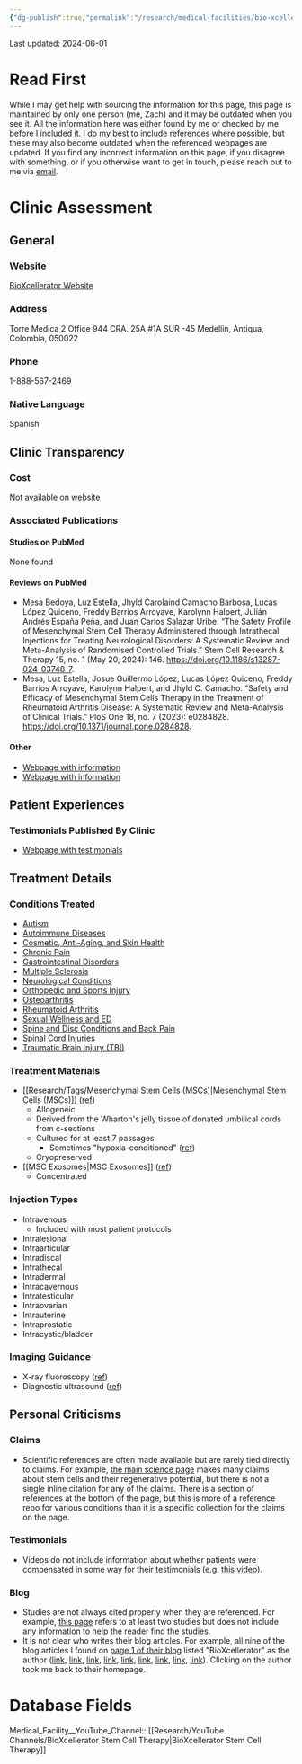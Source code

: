 ```yaml
---
{"dg-publish":true,"permalink":"/research/medical-facilities/bio-xcellerator/"}
---
```


Last updated: 2024-06-01
# Read First

<div class="transclusion internal-embed is-loaded"><div class="markdown-embed">



While I may get help with sourcing the information for this page, this page is maintained by only one person (me, Zach) and it may be outdated when you see it. All the information here was either found by me or checked by me before I included it. I do my best to include references where possible, but these may also become outdated when the referenced webpages are updated. If you find any incorrect information on this page, if you disagree with something, or if you otherwise want to get in touch, please reach out to me via [email](mailto:learningjourneycontact2024@gmail.com). 

</div></div>

# Clinic Assessment
## General
### Website
[BioXcellerator Website](https://www.bioxcellerator.com/)
### Address
Torre Medica 2 Office 944
CRA. 25A #1A SUR -45
Medellin, Antiqua, Colombia, 050022
### Phone
1-888-567-2469
### Native Language
Spanish
## Clinic Transparency
### Cost
Not available on website
### Associated Publications
#### Studies on PubMed
None found
#### Reviews on PubMed
- Mesa Bedoya, Luz Estella, Jhyld Carolaind Camacho Barbosa, Lucas López Quiceno, Freddy Barrios Arroyave, Karolynn Halpert, Julián Andrés España Peña, and Juan Carlos Salazar Uribe. “The Safety Profile of Mesenchymal Stem Cell Therapy Administered through Intrathecal Injections for Treating Neurological Disorders: A Systematic Review and Meta-Analysis of Randomised Controlled Trials.” Stem Cell Research & Therapy 15, no. 1 (May 20, 2024): 146. https://doi.org/10.1186/s13287-024-03748-7.
- Mesa, Luz Estella, Josue Guillermo López, Lucas López Quiceno, Freddy Barrios Arroyave, Karolynn Halpert, and Jhyld C. Camacho. “Safety and Efficacy of Mesenchymal Stem Cells Therapy in the Treatment of Rheumatoid Arthritis Disease: A Systematic Review and Meta-Analysis of Clinical Trials.” PloS One 18, no. 7 (2023): e0284828. https://doi.org/10.1371/journal.pone.0284828.
#### Other
- [Webpage with information](https://www.bioxcellerator.com/clinical-studies)
- [Webpage with information](https://www.bioxcellerator.com.co/bioxscience-grupo-de-investigacion/investigacion/#1645993889422-4ce51730-3608)
## Patient Experiences
### Testimonials Published By Clinic
- [Webpage with testimonials](https://www.bioxcellerator.com/client-testimonials)
## Treatment Details
### Conditions Treated
- [Autism](https://www.bioxcellerator.com/treatments/autism-and-autism-spectrum-disorder "Autism And Autism Spectrum Disorder")
- [Autoimmune Diseases](https://www.bioxcellerator.com/treatments/autoimmune-diseases "Autoimmune Diseases")
- [Cosmetic, Anti-Aging, and Skin Health](https://www.bioxcellerator.com/treatments/cosmetic-anti-aging-and-skin-health "Cosmetic Anti Aging And Skin Health")
- [Chronic Pain](https://www.bioxcellerator.com/treatments/chronic-pain "Chronic Pain")
- [Gastrointestinal Disorders](https://www.bioxcellerator.com/treatments/gastrointestinal-disorders "Gastrointestinal Disorders")
- [Multiple Sclerosis](https://www.bioxcellerator.com/treatments/multiple-sclerosis "Multiple Sclerosis")
- [Neurological Conditions](https://www.bioxcellerator.com/treatments/neurological-conditions "Neurological Conditions")
- [Orthopedic and Sports Injury](https://www.bioxcellerator.com/treatments/orthopedic-and-sports-injury "Orthopedic And Sports Injury")
- [Osteoarthritis](https://www.bioxcellerator.com/treatments/osteoarthritis "Osteoarthritis")
- [Rheumatoid Arthritis](https://www.bioxcellerator.com/treatments/rheumatoid-arthritis "Rheumatoid Arthritis")
- [Sexual Wellness and ED](https://www.bioxcellerator.com/treatments/sexual-wellness-and-erectile-dysfunction "Sexual Wellness And Erectile Dysfunction")
- [Spine and Disc Conditions and Back Pain](https://www.bioxcellerator.com/treatments/spine-and-disc-conditions "Spine And Disc Conditions")
- [Spinal Cord Injuries](https://www.bioxcellerator.com/treatments/spinal-cord-injuries "Spinal Cord Injuries")
- [Traumatic Brain Injury (TBI)](https://www.bioxcellerator.com/treatments/traumatic-brain-injury "Traumatic Brain Injury")
### Treatment Materials
- [[Research/Tags/Mesenchymal Stem Cells (MSCs)\|Mesenchymal Stem Cells (MSCs)]] ([ref](https://www.bioxcellerator.com/science/bioxcellerator-signature-cells-quality-control-and-attributes))
	- Allogeneic
	- Derived from the Wharton's jelly tissue of donated umbilical cords from c-sections
	- Cultured for at least 7 passages
		- Sometimes "hypoxia-conditioned" ([ref](https://www.bioxcellerator.com/science))
	- Cryopreserved
- [[MSC Exosomes\|MSC Exosomes]] ([ref](https://www.bioxcellerator.com/science))
	- Concentrated
### Injection Types
- Intravenous
	- Included with most patient protocols
- Intralesional
- Intraarticular
- Intradiscal
- Intrathecal
- Intradermal
- Intracavernous
- Intratesticular
- Intraovarian
- Intrauterine
- Intraprostatic
- Intracystic/bladder
### Imaging Guidance
- X-ray fluoroscopy ([ref](https://www.bioxcellerator.com/science))
- Diagnostic ultrasound ([ref](https://www.bioxcellerator.com/science))
## Personal Criticisms
### Claims
- Scientific references are often made available but are rarely tied directly to claims. For example, [the main science page](https://www.bioxcellerator.com/science) makes many claims about stem cells and their regenerative potential, but there is not a single inline citation for any of the claims. There is a section of references at the bottom of the page, but this is more of a reference repo for various conditions than it is a specific collection for the claims on the page.
### Testimonials
- Videos do not include information about whether patients were compensated in some way for their testimonials (e.g. [this video](https://www.youtube.com/watch?v=fiFD9bFb2uA&t=52s)).
### Blog
- Studies are not always cited properly when they are referenced. For example, [this page](https://www.bioxcellerator.com/blog/can-acl-tear-heal-on-its-own) refers to at least two studies but does not include any information to help the reader find the studies.
- It is not clear who writes their blog articles. For example, all nine of the blog articles I found on [page 1 of their blog](https://www.bioxcellerator.com/blog) listed "BioXcellerator" as the author ([link](https://www.bioxcellerator.com/blog/better-nutrition-through-this-diet-can-help-patients-with-ms-and-autoimmune-diseases), [link](https://www.bioxcellerator.com/blog/unlock-your-ultimate-potential-how-tony-robbins-life-force-can-transform-your-life-overnight), [link](https://www.bioxcellerator.com/blog/comparative-effectiveness-of-various-mesenchymal-stem-cell-sources-in-managing-knee-osteoarthritis), [link](https://www.bioxcellerator.com/blog/mesenchymal-stem-cell-therapy-for-knee-osteoarthritis-preliminary-report-of-four-patients), [link](https://www.bioxcellerator.com/blog/testing-the-safety-of-stem-cells-from-bone-marrow-in-treating-erectile-dysfunction-an-initial-study), [link](https://www.bioxcellerator.com/blog/microplastics-invisible-threats-visible-impacts-on-health), [link](https://www.bioxcellerator.com/blog/treatment-of-knee-osteoarthritis-with-mesenchymal-stem-cells-a-pilot-study), [link](https://www.bioxcellerator.com/blog/mesenchymal-stem-cells-and-induced-pluripotent-stem-cells-as-therapies-for-multiple-sclerosis), [link](https://www.bioxcellerator.com/blog/groundbreaking-hope-human-trial-offers-new-hope-for-chronic-spinal-cord-injuries)). Clicking on the author took me back to their homepage.
# Database Fields
Medical_Facility__YouTube_Channel:: [[Research/YouTube Channels/BioXcellerator Stem Cell Therapy\|BioXcellerator Stem Cell Therapy]]
